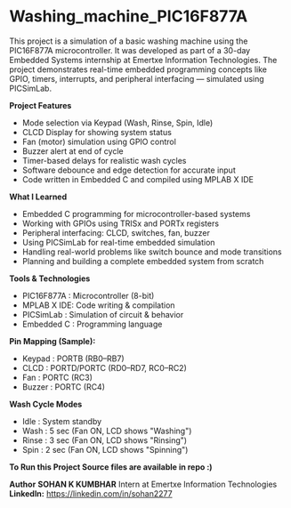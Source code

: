 # Washing_machine_PIC16F877A

This project is a simulation of a basic washing machine using the PIC16F877A microcontroller.
It was developed as part of a 30-day Embedded Systems internship at Emertxe Information Technologies.
The project demonstrates real-time embedded programming concepts like GPIO, timers, interrupts, and peripheral interfacing — simulated using PICSimLab.

**Project Features**

- Mode selection via Keypad (Wash, Rinse, Spin, Idle)
- CLCD Display for showing system status
- Fan (motor) simulation using GPIO control
- Buzzer alert at end of cycle
- Timer-based delays for realistic wash cycles
- Software debounce and edge detection for accurate input
- Code written in Embedded C and compiled using MPLAB X IDE

**What I Learned**

- Embedded C programming for microcontroller-based systems
- Working with GPIOs using TRISx and PORTx registers
- Peripheral interfacing: CLCD, switches, fan, buzzer
- Using PICSimLab for real-time embedded simulation
- Handling real-world problems like switch bounce and mode transitions
- Planning and building a complete embedded system from scratch

**Tools & Technologies**

- PIC16F877A : Microcontroller (8-bit)
- MPLAB X IDE: Code writing & compilation
- PICSimLab  : Simulation of circuit & behavior
- Embedded C : Programming language

**Pin Mapping (Sample):**
- Keypad    : PORTB (RB0–RB7)
- CLCD      : PORTD/PORTC (RD0–RD7, RC0–RC2)
- Fan       : PORTC (RC3)
- Buzzer    : PORTC (RC4)

**Wash Cycle Modes**

- Idle   : System standby
- Wash   : 5 sec (Fan ON, LCD shows "Washing")
- Rinse  : 3 sec (Fan ON, LCD shows "Rinsing")
- Spin   : 2 sec (Fan ON, LCD shows "Spinning")

**To Run this Project Source files are available in repo :)**

**Author**
**SOHAN K KUMBHAR**
Intern at Emertxe Information Technologies
**LinkedIn:** https://linkedin.com/in/sohan2277
